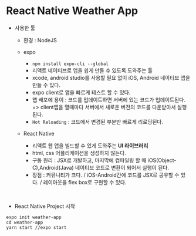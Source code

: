 # React Native Weather App

- 사용한 툴
    - 환경 : NodeJS
    - expo 
        - `npm install expo-cli --global`
        - 리액트 네이티브로 앱을 쉽게 만들 수 있도록 도와주는 툴
        - xcode, android studio를 사용할 필요 없이 iOS, Android 네이티브 앱을 만들 수 있다.
        - expo client로 앱을 빠르게 테스트 할 수 있다.
        - 앱 배포에 용이 : 코드를 업데이트하면 서버에 있는 코드가 업데이트된다. => client앱을 열때마다 서버에서 새로운 버전의 코드를 다운받아서 실행된다.
        - `Hot Reloading` : 코드에서 변경된 부분만 빠르게 리로딩된다.
        
    - React Native
        - 리액트 웹 앱을 빌드할 수 있게 도와주는 <b>UI 라이브러리</b>
        - html, css 어플리케이션을 생성하지 않는다.
        - 구동 원리 : JSX로 개발하고, 마지막에 컴파일링 할 때 iOS(Object-C),Android(Java) 네이티브 코드로 변환이 되어서 실행이 된다. 
        - 장점 : 커뮤니티가 크다. / iOS-Android간에 코드를 JSX로 공유할 수 있다. / 레이아웃을 flex box로 구현할 수 있다.

<br>

- React Native Project 시작
```
expo init weather-app
cd weather-app
yarn start //expo start
```
   